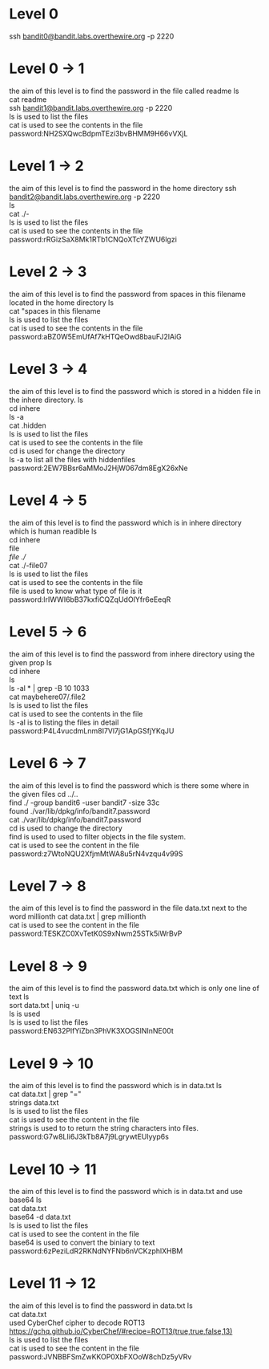 # Level 0
ssh bandit0@bandit.labs.overthewire.org -p 2220

# Level 0 -> 1
the aim of this level is to find the password in the file called readme
ls<br>
cat readme<br>
ssh bandit1@bandit.labs.overthewire.org -p 2220<br>
ls is used to list the files<br>
cat is used to see the contents in the file<br>
password:NH2SXQwcBdpmTEzi3bvBHMM9H66vVXjL<br>

# Level 1 -> 2
the aim of this level is to find the password in the home directory
ssh bandit2@bandit.labs.overthewire.org -p 2220<br>
ls<br>
cat ./-<br>
ls is used to list the files<br>
cat is used to see the contents in the  file<br>
password:rRGizSaX8Mk1RTb1CNQoXTcYZWU6lgzi<br>

# Level 2 -> 3
the aim of this level is to find the password from  spaces in this filename located in the home directory
ls<br>
cat "spaces in this filename<br>
ls is used to list the files<br>
cat is used to see the contents in the  file<br>
password:aBZ0W5EmUfAf7kHTQeOwd8bauFJ2lAiG<br>

# Level 3 -> 4
the aim of this level is to find the password which is stored in a hidden file in the inhere directory.
ls<br>
cd inhere<br>
ls -a<br>
cat .hidden<br>
ls is used to list the files<br>
cat is used to see the contents in the  file<br>
cd is used for change the directory<br>
ls -a to list all the files with hiddenfiles<br>
password:2EW7BBsr6aMMoJ2HjW067dm8EgX26xNe<br>

# Level 4 -> 5
the aim of this level is to find the password which is in  inhere directory which is human readible
ls<br>
cd inhere<br>
file *<br>
file ./*<br>
cat ./-file07<br>
ls is used to list the files<br>
cat is used to see the contents in the  file<br>
file is used to know what type of file is it <br>
password:lrIWWI6bB37kxfiCQZqUdOIYfr6eEeqR<br>

# Level 5 -> 6
the aim of this level is to find the password  from inhere directory using the given prop
ls<br>
cd inhere<br>
ls<br>
ls -al * | grep -B 10 1033<br>
cat maybehere07/.file2<br>
ls is used to list the files<br>
cat is used to see the contents in the  file<br>
ls -al is to listing the files in detail<br>
password:P4L4vucdmLnm8I7Vl7jG1ApGSfjYKqJU<br>

# Level 6 -> 7
the aim of this level is to find the password which is there some where in the given files
cd ../..<br>
find ./ -group bandit6 -user bandit7 -size 33c<br>
found  ./var/lib/dpkg/info/bandit7.password<br>
cat ./var/lib/dpkg/info/bandit7.password<br>
cd is used to change the directory<br>
find is used to used to filter objects in the file system. <br>
cat is used to see the content in the file<br>
password:z7WtoNQU2XfjmMtWA8u5rN4vzqu4v99S<br>

# Level 7 -> 8
the aim of this level is to find the password in the file data.txt next to the word millionth
cat data.txt | grep millionth<br>
cat is used to see the content in the file<br>
password:TESKZC0XvTetK0S9xNwm25STk5iWrBvP<br>

# Level 8 -> 9
the aim of this level is to find the password data.txt which is only one line of text
ls<br>
sort data.txt | uniq -u<br>
ls is used <br>
ls is used to list the files<br>
password:EN632PlfYiZbn3PhVK3XOGSlNInNE00t<br>

# Level 9 -> 10
the aim of this level is to find the password which is in  data.txt
ls<br>
cat data.txt | grep "="<br>
strings data.txt<br>
ls is used to list the files<br>
cat is used to see the content in the file<br>
strings is used to  to return the string characters into files.<br>
password:G7w8LIi6J3kTb8A7j9LgrywtEUlyyp6s<br>

# Level 10 -> 11
the aim of this level is to find the password which is in data.txt and use base64
ls<br>
cat data.txt<br>
base64 -d data.txt<br>
ls is used to list the files<br>
cat is used to see the content in the file<br>
base64 is used to convert the biniary to text<br>
password:6zPeziLdR2RKNdNYFNb6nVCKzphlXHBM<br>
# Level 11 -> 12
the aim of this level is to find the password in data.txt
ls<br>
cat data.txt<br>
used CyberChef cipher to decode ROT13<br>
https://gchq.github.io/CyberChef/#recipe=ROT13(true,true,false,13)<br>
ls is used to list the files<br>
cat is used to see the content in the file<br>
password:JVNBBFSmZwKKOP0XbFXOoW8chDz5yVRv<br>


